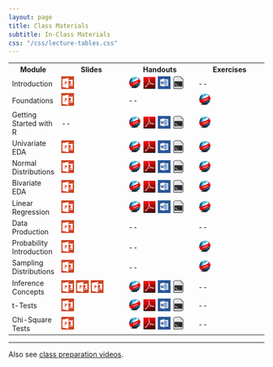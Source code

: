 ```yaml
---
layout: page
title: Class Materials
subtitle: In-Class Materials
css: "/css/lecture-tables.css"
---
```


<table class="tg">
  <tr>
    <th class="tg-hdrrow">Module</th>
    <th class="tg-hdrrow" style="width:140px;">Slides</th>
    <th class="tg-hdrrow" style="width:140px;">Handouts</th>
    <th class="tg-hdrrow" style="width:140px;">Exercises</th>
  </tr>
  
  <tr>
    <td class="tg-leftcol">Introduction</td>
    <td class="tg-cell"><a href="Slides/01_Foundations_I.pptx"><img src="../../img/ppt.png" alt="MSPowerPoint"></a></td>
    <td class="tg-cell"><a href="HOs/Foundations.html"><img src="../../img/web.png" alt="Webpage"></a> <a href="HOs/Foundations.pdf"><img src="../../img/pdf.png" alt="PDF"></a> <a href="HOs/Foundations.docx"><img src="../../img/word.png" alt="MSWord"></a> <a href="HOs/Foundations.R"><img src="../../img/script.png" alt="R Script"></a></td>
    <td class="tg-cell"> -- </td>
  </tr>
  
  <tr>
    <td class="tg-leftcol">Foundations</td>
    <td class="tg-cell"><a href="Slides/Foundations.pptx"><img src="../../img/ppt.png" alt="MSPowerPoint"></a></td>
    <td class="tg-cell"> -- </td>
    <td class="tg-cell"> <a href="CEs/FoundationsIVPPSS.html"><img src="../../img/web.png" alt="Webpage"></a> </td>
  </tr>

  <tr>
    <td class="tg-leftcol">Getting Started with R</td>
    <td class="tg-cell"> -- </td>
    <td class="tg-cell"><a href="HOs/FoundationsR.html"><img src="../../img/web.png" alt="Webpage"></a> <a href="HOs/FoundationsR.pdf"><img src="../../img/pdf.png" alt="PDF"></a> <a href="HOs/FoundationsR.docx"><img src="../../img/word.png" alt="MSWord"></a> <a href="HOs/FoundationsR.R"><img src="../../img/script.png" alt="R Script"></a></td>
    <td class="tg-cell"> <a href="CEs/FoundationsR.html"><img src="../../img/web.png" alt="Webpage"></a> </td>
  </tr>
  
  <tr>
    <td class="tg-leftcol">Univariate EDA</td>
    <td class="tg-cell"><a href="Slides/03_UnivEDA.pptx"><img src="../../img/ppt.png" alt="MSPowerPoint"></a></td>
    <td class="tg-cell"><a href="HOs/UnivariateEDA.html"><img src="../../img/web.png" alt="Webpage"></a> <a href="HOs/UnivariateEDA.pdf"><img src="../../img/pdf.png" alt="PDF"></a> <a href="HOs/UnivariateEDA.docx"><img src="../../img/word.png" alt="MSWord"></a> <a href="HOs/UnivariateEDA.R"><img src="../../img/script.png" alt="R Script"></a></td>
    <td class="tg-cell"> <a href="CEs/UnivariateEDA.html"><img src="../../img/web.png" alt="Webpage"></a> </td>
  </tr>
  
  <tr>
    <td class="tg-leftcol">Normal Distributions</td>
    <td class="tg-cell"><a href="Slides/04_NormalDistribution.pptx"><img src="../../img/ppt.png" alt="MSPowerPoint"></a></td>
    <td class="tg-cell"><a href="HOs/NormalDistribution.html"><img src="../../img/web.png" alt="Webpage"></a> <a href="HOs/NormalDistribution.pdf"><img src="../../img/pdf.png" alt="PDF"></a> <a href="HOs/NormalDistribution.docx"><img src="../../img/word.png" alt="MSWord"></a> <a href="HOs/NormalDistribution.R"><img src="../../img/script.png" alt="R Script"></a></td>
    <td class="tg-cell"> <a href="CEs/NormalDistribution.html"><img src="../../img/web.png" alt="Webpage"></a> </td>
  </tr>
  
  <tr>
    <td class="tg-leftcol">Bivariate EDA</td>
    <td class="tg-cell"><a href="Slides/05_BivEDA.pptx"><img src="../../img/ppt.png" alt="MSPowerPoint"></a></td>
    <td class="tg-cell"><a href="HOs/BivEDA.html"><img src="../../img/web.png" alt="Webpage"></a> <a href="HOs/BivEDA.pdf"><img src="../../img/pdf.png" alt="PDF"></a> <a href="HOs/BivEDA.docx"><img src="../../img/word.png" alt="MSWord"></a> <a href="HOs/BivEDA.R"><img src="../../img/script.png" alt="R Script"></a></td>
    <td class="tg-cell"> <a href="CEs/BivariateEDA.html"><img src="../../img/web.png" alt="Webpage"></a> </td>
  </tr>
  
  <tr>
    <td class="tg-leftcol">Linear Regression</td>
    <td class="tg-cell"><a href="Slides/06_SimpleLinearRegression.pptx"><img src="../../img/ppt.png" alt="MSPowerPoint"></a></td>
    <td class="tg-cell"><a href="HOs/SimpleLinearRegression.html"><img src="../../img/web.png" alt="Webpage"></a> <a href="HOs/SimpleLinearRegression.pdf"><img src="../../img/pdf.png" alt="PDF"></a> <a href="HOs/SimpleLinearRegression.docx"><img src="../../img/word.png" alt="MSWord"></a> <a href="HOs/SimpleLinearRegression.R"><img src="../../img/script.png" alt="R Script"></a></td>
    <td class="tg-cell"> <a href="CEs/SimpleLinearRegression.html"><img src="../../img/web.png" alt="Webpage"></a> </td>
  </tr>
  
  <tr>
    <td class="tg-leftcol">Data Production</td>
    <td class="tg-cell"><a href="Slides/07_DataProduction.pptx"><img src="../../img/ppt.png" alt="MSPowerPoint"></a></td>
    <td class="tg-cell"> -- </td>
    <td class="tg-cell"> -- </td>
  </tr>
  
  <tr>
    <td class="tg-leftcol">Probability Introduction</td>
    <td class="tg-cell"><a href="Slides/08_ProbabilityIntro.pptx"><img src="../../img/ppt.png" alt="MSPowerPoint"></a></td>
    <td class="tg-cell"> -- </td>
    <td class="tg-cell"> <a href="CEs/ProbabilityIntro.html"><img src="../../img/web.png" alt="Webpage"></a> </td>
  </tr>
  
  <tr>
    <td class="tg-leftcol">Sampling Distributions</td>
    <td class="tg-cell"><a href="Slides/09_SamplingDistributions.pptx"><img src="../../img/ppt.png" alt="MSPowerPoint"></a></td>
    <td class="tg-cell"> -- </td>
    <td class="tg-cell"> <a href="CEs/SamplingDistributions.html"><img src="../../img/web.png" alt="Webpage"></a> </td>
  </tr>
  
  <tr>
    <td class="tg-leftcol">Inference Concepts</td>
    <td class="tg-cell"><a href="Slides/HypothesisTesting.pptx"><img src="../../img/ppt.png" alt="MSPowerPoint"></a> <a href="Slides/ConfidenceRegions.pptx"><img src="../../img/ppt.png" alt="MSPowerPoint"></a> <a href="Slides/ZTest.pptx"><img src="../../img/ppt.png" alt="MSPowerPoint"></a></td>
    <td class="tg-cell"><a href="HOs/InferenceConcepts.html"><img src="../../img/web.png" alt="Webpage"></a> <a href="HOs/InferenceConcepts.pdf"><img src="../../img/pdf.png" alt="PDF"></a> <a href="HOs/InferenceConcepts.docx"><img src="../../img/word.png" alt="MSWord"></a> <a href="HOs/InferenceConcepts.R"><img src="../../img/script.png" alt="R Script"></a></td>
    <td class="tg-cell"> -- </td>
  </tr>
  
  <tr>
    <td class="tg-leftcol">t-Tests</td>
    <td class="tg-cell"><a href="Slides/11_tTests.pptx"><img src="../../img/ppt.png" alt="MSPowerPoint"></a></td>
    <td class="tg-cell"><a href="HOs/tTests.html"><img src="../../img/web.png" alt="Webpage"></a> <a href="HOs/tTests.pdf"><img src="../../img/pdf.png" alt="PDF"></a> <a href="HOs/tTests.docx"><img src="../../img/word.png" alt="MSWord"></a> <a href="HOs/tTests.R"><img src="../../img/script.png" alt="R Script"></a></td>
    <td class="tg-cell"> -- </td>
  </tr>
  
  <tr>
    <td class="tg-leftcol">Chi-Square Tests</td>
    <td class="tg-cell"><a href="Slides/12_ChiSquareTests.pptx"><img src="../../img/ppt.png" alt="MSPowerPoint"></a></td>
    <td class="tg-cell"><a href="HOs/ChiSquareTests.html"><img src="../../img/web.png" alt="Webpage"></a> <a href="HOs/ChiSquareTests.pdf"><img src="../../img/pdf.png" alt="PDF"></a> <a href="HOs/ChiSquareTests.docx"><img src="../../img/word.png" alt="MSWord"></a> <a href="HOs/ChiSquareTests.R"><img src="../../img/script.png" alt="R Script"></a></td>
    <td class="tg-cell"> -- </td>
  </tr>

</table>

----

Also see [class preparation videos](lecture-prep.html).
